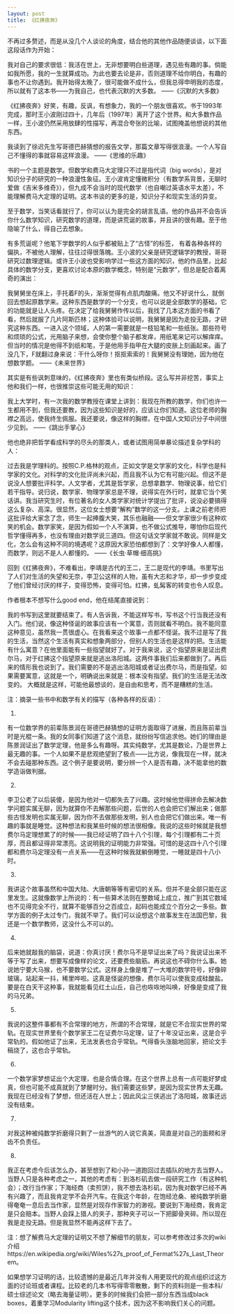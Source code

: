 ```yaml
---
layout: post
title: 《红拂夜奔》
---
```

不再过多赘述，而是从没几个人谈论的角度，结合他的其他作品随便谈谈，以下面这段话作为开始：

我对自己的要求很低：我活在世上，无非想要明白些道理，遇见些有趣的事。倘能如我所愿，我的一生就算成功。为此也要去论是非，否则道理不给你明白，有趣的事也不让你遇到。我开始得太晚了，很可能做不成什么，但我总得申明我的态度，所以就有了这本书——为我自己，也代表沉默的大多数。 ——《沉默的大多数》

《红拂夜奔》好笑，有趣，反讽，有想象力，我的一个朋友很喜欢。书于1993年完成，那时王小波刚过四十，几年后（1997年）离开了这个世界。和大多数作品一样，王小波仍然采用放肆的性描写，再混合夸张的比喻，试图掩盖他想说的其他东西。

我读到了徐迟先生写哥德巴赫猜想的报告文学，那篇文章写得很浪漫。一个人写自己不懂得的事就容易这样浪漫。 ——《思维的乐趣》

书的一个主题是数学。但数学和费马大定理只不过是指代词（big words），是对知识分子的研究的一种浪漫性象征。王小波肯定懂微积分（有数学系背景，无聊时爱做《吉米多维奇》），但九成不会当时的现代数学（也自嘲过英语水平太差），不能理解费马大定理的证明。这本书谈的更多的是，知识分子和现实生活的异变。

至于数学，当笑话看就行了，你可以认为是完全的胡言乱语。他的作品并不会告诉你什么数学知识，研究数学的道理，而是讲荒诞的故事，并且讲的很有趣。至于他隐喻了什么，得自己去想象。

有多荒诞呢？他笔下学数学的人似乎都被贴上了“古怪”的标签， 有着各种各样的偏执，不被他人理解，往往过得很落魄。王小波的父亲是研究逻辑学的教授，哥哥研究过数理逻辑。或许王小波也受影响学过一些这方面的知识，他的作品里，比起具体的数学分支，更喜欢讨论本原的数学概念，特别是“元数学”，但总是配合着离奇的演出：

我舅舅坐在床上，手托着F的头，渐渐觉得有点肌肉酸痛。他又不好说什么，就倒回去想起原数学来。这种东西是数学的一个分支，也可以说是全部数学的基础，它的功能就是让人头疼。在决定了给我舅舅作传以后，我找了几本这方面的书看了看，然后就服了几片阿斯匹林；这种体验可以说明，我舅舅是因为走投无路，才研究这种东西。一进入这个领域，人的第一需要就是一枝铅笔和一些纸张。那些符号和烦琐的公式，光用脑子来想，会使你整个脑子都发痒，用纸笔来记可以解痒痒。但当时的情况是他得不到纸和笔，于是他用手指甲在大腿的皮肤上刻画起来。画了没几下，F就翻过身来说：干什么呀你！抠抠索索的！我舅舅没有理她，因为他在想数学题。 ——《未来世界》

其实是有些讽刺意味的，《红拂夜奔》里也有类似桥段。这么写并非挖苦，事实上他和我们一样，也很推崇这些可能无用的知识：

我上大学时，有一次我的数学教授在课堂上讲到：我现在所教的数学，你们也许一生都用不到，但我还要教，因为这些知识是好的，应该让你们知道。这位老师的胸襟之高远，使我终生佩服。我还要说，像这样的胸襟，在中国人文知识分子中间很少见到。 ——《跳出手掌心》

他也绝非把哲学看成科学的尽头的那类人，或者试图用简单暴论描述复杂学科的人：

过去我是学理科的。按照C.P.格林的观点，正如文学是文学家的文化，科学也是科学家的文化。对科学的文化批评尚未兴起，而且我不认为它有可能兴起。但这不是说没人想要批评科学。人文学者，尤其是哲学家，总想拿数学、物理说事，给它们若干指导。说归说，数学家、物理学家总是不理，说得实在外行时，就拿它当个笑话讲。我当研究生时，有位著名的女人类学家对统计学提出了批评，说没必要搞得这么复杂、高深。很显然，这位女士想要“解构”数学的这一分支。上课之前老师把这批评给大家念了念，师生一起捧腹大笑，其乐也融融——但文学家很少有这种欢笑的机会。数学家笑，是因为假如一个人不演算，也不做公式推导，哪怕你后现代哲学懂得再多，也没有理由对数学说三道四。但这句话文学家就不敢说。同样是文化，怎么会有这种不同的境遇呢？这原因大家恐怕都想到了：文学好像人人都懂，而数学，则远不是人人都懂的。 
——《长虫·草帽·细高挑》

回到《红拂夜奔》，不难看出，李靖是古代的王二，王二是现代的李靖。书里写出了人们对生活的失望和无奈，李卫公这样的人物，虽有大志和才华，却一步步变成了他们曾经讨厌的样子，变得恐怖，变得可怕。红拂，虬髯客的转变也令人叹息。

作者根本不想写什么good end，他在结尾直接说到：

我的书写到这里就要结束了。有人告诉我，不能这样写书，写书这个行当我还没有入门。他们说，像这种怪诞的故事应该有一个寓意，否则就看不明白。我不能同意这种意见，虽然我一贯很虚心。在我看来这个故事一点都不怪诞。我不过是写了我的生活，当然这个生活有真实和想象两部分，但别人的生活也是这样的把。生活能有什么寓意？在他里面能有一些指望就好了。对于我来说，这个指望原来是证出费尔马，对于红拂这个指望原来就是逃出洛阳城。这两件事我们后来都做到了。再后来的情形我也说到了。我们需要的不是逃出洛阳城或者证出费尔马，而是指望。如果需要寓意，这就是一个，明确说出来就是：根本没有指望。我们的生活是无法改变的。
大概就是这样，可能他最想谈的，是自由和思考，而不是糟糕的生活。



注：摘录一些书中和数学有关的描写（各种各样的反语）：

1.

有一位数学界的前辈陈景润在哥德巴赫猜想的证明方面取得了进展，而且陈前辈当时是光棍一条。我的女同事们知道了这个消息，就纷纷写信追求他。她们的理由是陈景润证出了数学定理，他是多么有趣呀。其实纯数学，尤其是数论，乃是世界上最无趣的事。一个人如果不是悲观绝望到了极点——比方说，像我现在一样，就决不会去碰那种东西。这个例子是要说明，要分辨一个人是否有趣，决不能拿他的数学造诣做判据。

2.

李卫公老了以后装傻，是因为他对一切都失去了兴趣。这时候他觉得拼命去解决数学问题实属无聊，因为就算你不去解那些问题，后世的人也会把它们解出来；做那些古怪发明也实属无聊，因为你不去做那些发明，别人也会把它们做出来。唯一有趣的事就是睡觉。这种想法和我某些时候的想法很相像。我说的这些时候就是我想费尔马定理想累了的时候——我已经证明了四十八个引理，每个引理都有二十页厚，而且都证得非常漂亮。这说明我的证明能力非常强。可惜的是这四十八个引理都和费尔马定理没有一点关系——在这种时候我就躺倒睡觉，一睡就是四十八小时。

3.

我讲这个故事虽然和中国大陆、大唐朝等等有密切的关系。但并不是全部只能在这里发生。这就像数学上所说的：有一些算术法则在整数域上成立，推广到其它数域也不见得完全不行，就算不能够百分之百成立，起码也能成立个百分之一多些。数学方面的例子太过专门，我就不举了。我们可以设想这个故事发生在法国巴黎，我还是一个数学教师，这没什么不可以的。

4.

后来她就敲我的脑袋，说道：你真讨厌！费尔马不是早证出来了吗？我说证出来不等于写了出来，想要写成像样的论文，还要费些脑筋。再说这也不碍你什么事。她说她宁要大马猴，也不要数学公式。这样身上像是堆了一大堆的数学符号，好像碎玻璃，站起来一抖，稀里哗啦。这真是怪诞的想像，费尔马可以使我变成硅酸盐。要是在白天干这种事，我就能看见红土山丘，自己也咴咴地叫唤，好像是变成了我的马兄弟。

5.

我说的这整件事都有不合常理的地方，所谓的不合常理，就是它不合现实世界的常轨。在现实世界里有个数学家王二在证费尔马定理，证了十年没证出来，这是合乎常轨的。假如他证了出来，无法发表也合乎常轨。气得昏头涨脑地回家，把论文手稿烧了，这也合乎常轨。

6.

一个数学家梦想证出个大定理，也是合情合理。在这个世界上总有一点可能好梦成真，但也可能不成真就到了梦醒时分。我们需要这些梦，是因为现实世界太无趣。我现在已经没有了梦想，但还活在人世上；因此风尘三侠逃出了洛阳城，故事还远没有结束。

7.

对我这种被纯数学折磨得只剩了一丝游气的人说它真美，简直是对自己的面颊和牙齿不负责任。

8.

我正在考虑今后该怎么办，甚至想到了和小孙一道跑回过去插队的地方去当野人。当野人只是各种考虑之一，其他的考虑有：到洛杉矶去做一段研究工作（有这种机会）；改行当作家；下海经商（卖煎饼），我不想去洛杉矶，因为我对数学已经不再有兴趣了，而且我肯定学不会开汽车。在我这个年龄，在饱经沧桑、被纯数学折磨得奄奄一息后去当作家，显然是对现存作家智力的渺视。要说到下海经商，我肯定是只会赔本。当野人会踩上猎人的夹子，那种夹子可以一下把脚骨夹碎。所以现在我是走投无路。但是我显然不能再这样下去了。


注：想了解费马大定理的证明又不想了解细节的朋友，可以参考修改过多次的wiki介绍https://en.wikipedia.org/wiki/Wiles%27s_proof_of_Fermat%27s_Last_Theorem。

如果想学习证明的话，比较遗憾的是最近几年并没有人用更现代的观点组织过这方面的讨论班或者课程。比较老的几本书写得零零散散，剩下的资料则是一些本科/硕士综述论文（略去海量证明）。更多的时候我们会把一部分东西当成black boxes，着重学习Modularity lifting这个技术，因为这不影响我们关心的问题。
